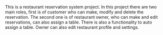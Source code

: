 This is a restaurant reservation system project. In this project there are two main roles, first is of customer who can make, modify and delete the reservation.
 The second one is of restaurant owner, who can make and edit reservations, can also assign a table. There is also a functionality to auto assign a table. Owner can also edit restaurant profile and settings.